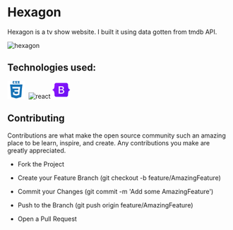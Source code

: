 # Hexagon
Hexagon is a tv show website. I built it using data gotten from tmdb API.

![hexagon](https://user-images.githubusercontent.com/93996532/194700844-a8010ef1-328b-4894-a77e-70043bb53494.png)

## Technologies used:
 <img src="https://github.com/devicons/devicon/blob/master/icons/css3/css3-plain-wordmark.svg"  title="CSS3" alt="CSS" width="40" height="40"/>&nbsp;
   ![react](https://a11ybadges.com/badge?logo=react)
   <img src="https://github.com/devicons/devicon/blob/master/icons/bootstrap/bootstrap-original.svg" title="bootstrap" alt="bootstrap" width="40" height="40"/>&nbsp;

## Contributing
Contributions are what make the open source community such an amazing place to be learn, inspire, and create. Any contributions you make are greatly appreciated.

- Fork the Project

- Create your Feature Branch (git checkout -b feature/AmazingFeature)
- Commit your Changes (git commit -m 'Add some AmazingFeature')
- Push to the Branch (git push origin feature/AmazingFeature)
- Open a Pull Request
